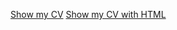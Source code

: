 [Show my CV](https://BreakingFate.github.io/my-cv/cv)
[Show my CV with HTML](https://GITHUB-USERNAME.github.io/rsschool-cv/)
